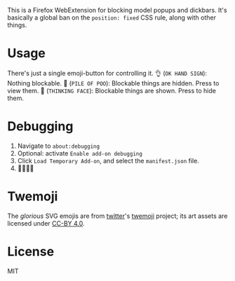 This is a Firefox WebExtension for blocking model popups and dickbars.
It's basically a global ban on the `position: fixed` CSS rule,
along with other things.

Usage
=====
There's just a single emoji-button for controlling it. 
👌 (`OK HAND SIGN`): Nothing blockable.
💩 (`PILE OF POO`): Blockable things are hidden. Press to view them.
🤔 (`THINKING FACE`): Blockable things are shown. Press to hide them.

Debugging
=========
1. Navigate to `about:debugging`
2. Optional: activate `Enable add-on debugging`
3. Click `Load Temporary Add-on`, and select the `manifest.json` file.
4. 💩💩💩💩

Twemoji
=======
The *glorious* SVG emojis are from [twitter](https://twitter.com)'s [twemoji](https://github.com/twitter/twemoji) project;
its art assets are licensed under [CC-BY 4.0](https://creativecommons.org/licenses/by/4.0/).

License
=======
MIT
